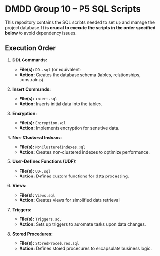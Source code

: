 # DMDD Group 10 – P5 SQL Scripts

This repository contains the SQL scripts needed to set up and manage the project database. **It is crucial to execute the scripts in the order specified below** to avoid dependency issues.

## Execution Order

1. **DDL Commands:**  
   - **File(s):** `DDL.sql` (or equivalent)  
   - **Action:** Creates the database schema (tables, relationships, constraints).

2. **Insert Commands:**  
   - **File(s):** `Insert.sql`  
   - **Action:** Inserts initial data into the tables.

3. **Encryption:**  
   - **File(s):** `Encryption.sql`  
   - **Action:** Implements encryption for sensitive data.

4. **Non-Clustered Indexes:**  
   - **File(s):** `NonClusteredIndexes.sql`  
   - **Action:** Creates non-clustered indexes to optimize performance.

5. **User-Defined Functions (UDF):**  
   - **File(s):** `UDF.sql`  
   - **Action:** Defines custom functions for data processing.

6. **Views:**  
   - **File(s):** `Views.sql`  
   - **Action:** Creates views for simplified data retrieval.

7. **Triggers:**  
   - **File(s):** `Triggers.sql`  
   - **Action:** Sets up triggers to automate tasks upon data changes.

8. **Stored Procedures:**  
   - **File(s):** `StoredProcedures.sql`  
   - **Action:** Defines stored procedures to encapsulate business logic.
